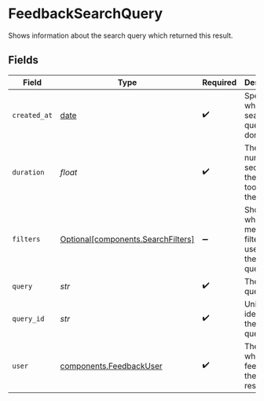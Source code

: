 # FeedbackSearchQuery

Shows information about the search query which returned this result.


## Fields

| Field                                                                          | Type                                                                           | Required                                                                       | Description                                                                    |
| ------------------------------------------------------------------------------ | ------------------------------------------------------------------------------ | ------------------------------------------------------------------------------ | ------------------------------------------------------------------------------ |
| `created_at`                                                                   | [date](https://docs.python.org/3/library/datetime.html#date-objects)           | :heavy_check_mark:                                                             | Specifies when the search query was done.                                      |
| `duration`                                                                     | *float*                                                                        | :heavy_check_mark:                                                             | The number of seconds the pipeline took to find the answer.                    |
| `filters`                                                                      | [Optional[components.SearchFilters]](../../models/components/searchfilters.md) | :heavy_minus_sign:                                                             | Shows which metadata filters were used for the search query.                   |
| `query`                                                                        | *str*                                                                          | :heavy_check_mark:                                                             | The search query                                                               |
| `query_id`                                                                     | *str*                                                                          | :heavy_check_mark:                                                             | Unique identifier of the search query.                                         |
| `user`                                                                         | [components.FeedbackUser](../../models/components/feedbackuser.md)             | :heavy_check_mark:                                                             | The user who gave feedback to the search result.                               |